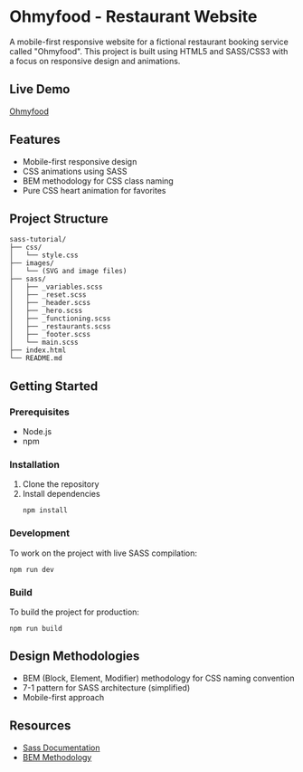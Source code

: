 # Ohmyfood - Restaurant Website

A mobile-first responsive website for a fictional restaurant booking service called "Ohmyfood". This project is built using HTML5 and SASS/CSS3 with a focus on responsive design and animations.

## Live Demo

[Ohmyfood](https://aladin002dz.github.io/ohmyfood-2025/)

## Features

- Mobile-first responsive design
- CSS animations using SASS
- BEM methodology for CSS class naming
- Pure CSS heart animation for favorites

## Project Structure

```
sass-tutorial/
├── css/
│   └── style.css
├── images/
│   └── (SVG and image files)
├── sass/
│   ├── _variables.scss
│   ├── _reset.scss
│   ├── _header.scss
│   ├── _hero.scss
│   ├── _functioning.scss
│   ├── _restaurants.scss
│   ├── _footer.scss
│   └── main.scss
├── index.html
└── README.md
```

## Getting Started

### Prerequisites

- Node.js
- npm

### Installation

1. Clone the repository
2. Install dependencies
   ```
   npm install
   ```

### Development

To work on the project with live SASS compilation:

```
npm run dev
```

### Build

To build the project for production:

```
npm run build
```

## Design Methodologies

- BEM (Block, Element, Modifier) methodology for CSS naming convention
- 7-1 pattern for SASS architecture (simplified)
- Mobile-first approach

## Resources

- [Sass Documentation](https://sass-lang.com/documentation)
- [BEM Methodology](https://getbem.com/)
